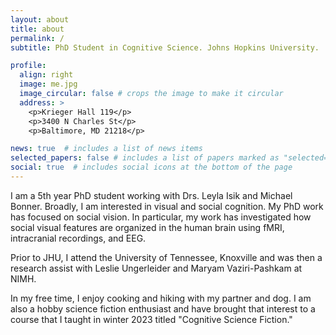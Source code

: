 ```yaml
---
layout: about
title: about
permalink: /
subtitle: PhD Student in Cognitive Science. Johns Hopkins University.

profile:
  align: right
  image: me.jpg
  image_circular: false # crops the image to make it circular
  address: >
    <p>Krieger Hall 119</p>
    <p>3400 N Charles St</p>
    <p>Baltimore, MD 21218</p>

news: true  # includes a list of news items
selected_papers: false # includes a list of papers marked as "selected={true}"
social: true  # includes social icons at the bottom of the page
---
```


I am a 5th year PhD student working with Drs. Leyla Isik and Michael Bonner. Broadly, I am interested in visual and social cognition. My PhD work has focused on social vision. In particular, my work has investigated how social visual features are organized in the human brain using fMRI, intracranial recordings, and EEG.  

Prior to JHU, I attend the University of Tennessee, Knoxville and was then a research assist with Leslie Ungerleider and Maryam Vaziri-Pashkam at NIMH. 

In my free time, I enjoy cooking and hiking with my partner and dog. I am also a hobby science fiction enthusiast and have brought that interest to a course that I taught in winter 2023 titled "Cognitive Science Fiction."
